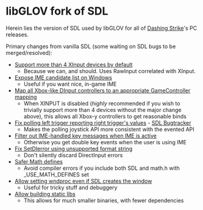 libGLOV fork of SDL
========================

Herein lies the version of SDL used by libGLOV for all of [Dashing Strike](http://www.dashingstrike.com)'s PC releases.

Primary changes from vanilla SDL (some waiting on SDL bugs to be merged/resolved):
* [Support more than 4 XInput devices by default](https://github.com/spurious/SDL/compare/9675b51...Jimbly:updates2)
  * Because we can, and should.  Uses RawInput correlated with XInput.
* [Expose IME candidate list on Windows](https://github.com/Jimbly/SDL/commit/2c5c6824a5d9717dff080e4926a36580a4136aa8)
  * Useful if you want nice, in-game IME
* [Map all Xbox-like DInput controllers to an appropriate GameController mapping](https://github.com/Jimbly/SDL/commit/6808b6f33a41e45927efbbce6ad90837378138aa)
  * When XINPUT is disabled (*highly* recommended if you wish to trivially support more than 4 devices without the major change above), this allows all Xbox-y controllers to get reasonable binds
* [Fix polling left trigger reporting right trigger's values](https://github.com/Jimbly/SDL/commit/5d8ec3cc2a36b4a8336e484f61bedb1e9599b366) - [SDL Bugtracker](https://bugzilla.libsdl.org/show_bug.cgi?id=4547)
  * Makes the polling joystick API more consistent with the evented API
* [Filter out IME-handled key messages when IME is active](https://github.com/Jimbly/SDL/commit/2d9ba13ce1f3e91a8afac42f074bdb5bc7f7e222)
  * Otherwise you get double key events when the user is using IME
* [Fix SetDIerror using unsupported format string](https://github.com/Jimbly/SDL/commit/0ba104ecd123d792f411415e30d8c69a4144bc15)
  * Don't silently discard DirectInput errors
* [Safer Math defines](https://github.com/Jimbly/SDL/commit/2e42806dbca55a22b5b15a4a5becc779f2118735)
  * Avoid compiler errors if you include both SDL and math.h with _USE_MATH_DEFINES set
* [Allow setting wndproc even if SDL creates the window](https://github.com/Jimbly/SDL/commit/a28601f1075b1a3b79a757baef755bc17367a8ed)
  * Useful for tricky stuff and debuggery
* [Allow building static libs](https://github.com/Jimbly/SDL/commit/cd35fe34d8f3aba726de37b445f3c0a55a68e4a5)
  * This allows for much smaller binaries, with fewer dependencies
